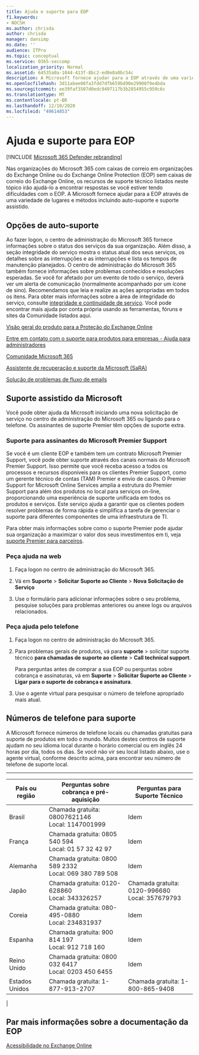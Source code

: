 ```yaml
---
title: Ajuda e suporte para EOP
f1.keywords:
- NOCSH
ms.author: chrisda
author: chrisda
manager: dansimp
ms.date: ''
audience: ITPro
ms.topic: conceptual
ms.service: O365-seccomp
localization_priority: Normal
ms.assetid: 64535a0a-1044-413f-8bc2-ed8e8a0bc54c
description: A Microsoft fornece ajudar para a EOP através de uma variedade de lugares e métodos incluindo auto-suporte e suporte assistido.
ms.openlocfilehash: 3d11abee08fa3fdd7dfb659bd90e29908f9e4bda
ms.sourcegitcommit: ee39faf3507d0edc9497117b3b2854955c959c6c
ms.translationtype: MT
ms.contentlocale: pt-BR
ms.lasthandoff: 12/10/2020
ms.locfileid: "49614853"
---
```

# <a name="help-and-support-for-eop"></a>Ajuda e suporte para EOP

[!INCLUDE [Microsoft 365 Defender rebranding](../includes/microsoft-defender-for-office.md)]


Nas organizações do Microsoft 365 com caixas de correio em organizações do Exchange Online ou do Exchange Online Protection (EOP) sem caixas de correio do Exchange Online, os recursos de suporte técnico listados neste tópico irão ajudá-lo a encontrar respostas se você estiver tendo dificuldades com o EOP. A Microsoft fornece ajudar para a EOP através de uma variedade de lugares e métodos incluindo auto-suporte e suporte assistido.

## <a name="self-support-options"></a>Opções de auto-suporte

Ao fazer logon, o centro de administração do Microsoft 365 fornece informações sobre o status dos serviços da sua organização. Além disso, a seção integridade do serviço mostra o status atual dos seus serviços, os detalhes sobre as interrupções e as interrupções e lista os tempos de manutenção planejados. O centro de administração do Microsoft 365 também fornece informações sobre problemas conhecidos e resoluções esperadas. Se você for afetado por um evento de todo o serviço, deverá ver um alerta de comunicação (normalmente acompanhado por um ícone de sino). Recomendamos que leia e realize as ações apropriadas em todos os itens. Para obter mais informações sobre a área de integridade do serviço, consulte [integridade e continuidade de serviço](https://docs.microsoft.com/office365/servicedescriptions/office-365-platform-service-description/service-health-and-continuity). Você pode encontrar mais ajuda por conta própria usando as ferramentas, fóruns e sites da Comunidade listados aqui.

[Visão geral do produto para a Proteção do Exchange Online](https://products.office.com/exchange/exchange-email-security-spam-protection)

[Entre em contato com o suporte para produtos para empresas - Ajuda para administradores](https://docs.microsoft.com/microsoft-365/admin/contact-support-for-business-products)

[Comunidade Microsoft 365](https://techcommunity.microsoft.com/t5/Office-365/ct-p/Office365)

[Assistente de recuperação e suporte da Microsoft (SaRA)](https://support.microsoft.com/office/e90bb691-c2a7-4697-a94f-88836856c72f)

[Solução de problemas de fluxo de emails](https://aka.ms/FixEmail)

## <a name="assisted-support-from-microsoft"></a>Suporte assistido da Microsoft

Você pode obter ajuda da Microsoft iniciando uma nova solicitação de serviço no centro de administração do Microsoft 365 ou ligando para o telefone. Os assinantes de suporte Premier têm opções de suporte extra.

### <a name="support-for-microsoft-premier-support-subscribers"></a>Suporte para assinantes do Microsoft Premier Support

Se você é um cliente EOP e também tem um contrato Microsoft Premier Support, você pode obter suporte através dos canais normais do Microsoft Premier Support. Isso permite que você receba acesso a todos os processos e recursos disponíveis para os clientes Premier Support, como um gerente técnico de contas (TAM) Premier e envio de casos. O Premier Support for Microsoft Online Services amplia a estrutura do Premier Support para além dos produtos no local para serviços on-line, proporcionando uma experiência de suporte unificada em todos os produtos e serviços. Este serviço ajuda a garantir que os clientes podem resolver problemas de forma rápida e simplifica a tarefa de gerenciar o suporte para diferentes componentes de uma infraestrutura de TI.

Para obter mais informações sobre como o suporte Premier pode ajudar sua organização a maximizar o valor dos seus investimentos em ti, veja [suporte Premier para parceiros](https://partner.microsoft.com/support/microsoft-services-premier-support).

### <a name="ask-for-help-on-the-web"></a>Peça ajuda na web

1. Faça logon no centro de administração do Microsoft 365.

2. Vá em **Suporte** \> **Solicitar Suporte ao Cliente** \> **Nova Solicitação de Serviço**

3. Use o formulário para adicionar informações sobre o seu problema, pesquise soluções para problemas anteriores ou anexe logs ou arquivos relacionados.

### <a name="ask-for-help-on-the-telephone"></a>Peça ajuda pelo telefone

1. Faça logon no centro de administração do Microsoft 365.

2. Para problemas gerais de produtos, vá para **suporte** \> solicitar suporte técnico **para chamadas de suporte ao cliente** \> **Call technical support**.

   Para perguntas antes de comprar a sua EOP ou perguntas sobre cobrança e assinaturas, vá em **Suporte** \> **Solicitar Suporte ao Cliente** \> **Ligar para o suporte de cobrança e assinatura**.

3. Use o agente virtual para pesquisar o número de telefone apropriado mais atual.

## <a name="support-telephone-numbers"></a>Números de telefone para suporte

A Microsoft fornece números de telefone locais ou chamadas gratuitas para suporte de produtos em todo o mundo. Muitos destes centros de suporte ajudam no seu idioma local durante o horário comercial ou em inglês 24 horas por dia, todos os dias. Se você não vir seu local listado abaixo, use o agente virtual, conforme descrito acima, para encontrar seu número de telefone de suporte local.

****

|País ou região|Perguntas sobre cobrança e pré-aquisição|Perguntas para Suporte Técnico|
|---|---|---|
|Brasil|Chamada gratuita: 08007621146 <br> Local: 1147001999|Idem|
|França|Chamada gratuita: 0805 540 594 <br> Local: 01 57 32 42 97|Idem|
|Alemanha|Chamada gratuita: 0800 589 2332 <br>  Local: 069 380 789 508|Idem|
|Japão|Chamada gratuita: 0120-628860 <br> Local: 343326257|Chamada gratuita: 0120-996680 <br> Local: 357679793|
|Coreia|Chamada gratuita: 080-495-0880 <br> Local: 234831937|Idem|
|Espanha|Chamada gratuita: 900 814 197 <br> Local: 912 718 160|Idem|
|Reino Unido|Chamada gratuita: 0800 032 6417 <br> Local: 0203 450 6455|Idem|
|Estados Unidos|Chamada gratuita: 1-877-913-2707|Chamada gratuita: 1-800-865-9408|
|

## <a name="for-more-information-about-eop-documentation"></a>Par mais informações sobre a documentação da EOP

[Acessibilidade no Exchange Online](https://docs.microsoft.com/Exchange/accessibility/accessibility)
